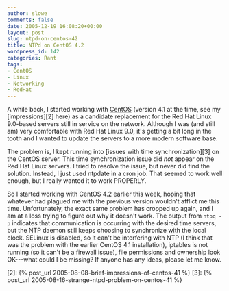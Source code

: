 ```yaml
---
author: slowe
comments: false
date: 2005-12-19 16:08:20+00:00
layout: post
slug: ntpd-on-centos-42
title: NTPd on CentOS 4.2
wordpress_id: 142
categories: Rant
tags:
- CentOS
- Linux
- Networking
- RedHat
---
```


A while back, I started working with [CentOS][1] (version 4.1 at the time, see my [impressions][2] here) as a candidate replacement for the Red Hat Linux 9.0-based servers still in service on the network. Although I was (and still am) very comfortable with Red Hat Linux 9.0, it's getting a bit long in the tooth and I wanted to update the servers to a more modern software base.

The problem is, I kept running into [issues with time synchronization][3] on the CentOS server. This time synchronization issue did _not_ appear on the Red Hat Linux servers. I tried to resolve the issue, but never did find the solution. Instead, I just used ntpdate in a cron job. That seemed to work well enough, but I really wanted it to work PROPERLY.

So I started working with CentOS 4.2 earlier this week, hoping that whatever had plagued me with the previous version wouldn't afflict me this time. Unfortunately, the exact same problem has cropped up again, and I am at a loss trying to figure out why it doesn't work. The output from `ntpq -p` indicates that communication is occurring with the desired time servers, but the NTP daemon still keeps choosing to synchronize with the local clock. SELinux is disabled, so it can't be interfering with NTP (I think that was the problem with the earlier CentOS 4.1 installation), iptables is not running (so it can't be a firewall issue), file permissions and ownership look OK---what could I be missing? If anyone has any ideas, please let me know.

[1]: http://www.centos.org/
[2]: {% post_url 2005-08-08-brief-impressions-of-centos-41 %}
[3]: {% post_url 2005-08-16-strange-ntpd-problem-on-centos-41 %}
